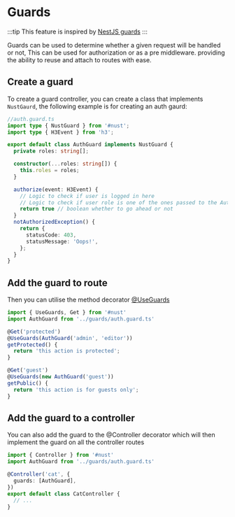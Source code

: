 # Guards


:::tip
This feature is inspired by [NestJS guards](https://docs.nestjs.com/guards)
:::

Guards can be used to determine whether a given request will be handled or not, This can be used for authorization or as a pre middleware. providing the ability to reuse and attach to routes with ease.

## Create a guard

To create a guard controller, you can create a class that implements `NustGaurd`, the following example is for creating an auth gaurd:

```typescript
//auth.guard.ts
import type { NustGuard } from '#nust';
import type { H3Event } from 'h3';

export default class AuthGuard implements NustGuard {
  private roles: string[];

  constructor(...roles: string[]) {
    this.roles = roles;
  }

  authorize(event: H3Event) {
    // Logic to check if user is logged in here
    // Logic to check if user role is one of the ones passed to the AuthGuard constructor
    return true // boolean whether to go ahead or not
  }
  notAuthorizedException() {
    return {
      statusCode: 403,
      statusMessage: 'Oops!',
    };
  }
}
```

## Add the guard to route

Then you can utilise the method decorator [@UseGuards](/reference/guard-decorators#@UseGuards) 

```typescript
import { UseGuards, Get } from '#nust' 
import AuthGuard from '../guards/auth.guard.ts' 

@Get('protected')
@UseGuards(AuthGuard('admin', 'editor'))
getProtected() {
  return 'this action is protected';
}

@Get('guest')
@UseGuards(new AuthGuard('guest'))
getPublic() {
  return 'this action is for guests only';
}
```

## Add the guard to a controller

You can also add the guard to the @Controller decorator which will then implement the guard on all the controller routes

```typescript
import { Controller } from '#nust'
import AuthGuard from '../guards/auth.guard.ts'

@Controller('cat', {
  guards: [AuthGuard],
})
export default class CatController {
  // ...
}
```
